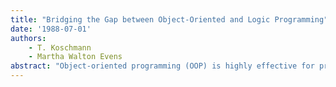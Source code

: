 ```yaml
---
title: "Bridging the Gap between Object-Oriented and Logic Programming"
date: '1988-07-01'
authors: 
    - T. Koschmann
    - Martha Walton Evens
abstract: "Object-oriented programming (OOP) is highly effective for problems involving hierarchical data categorization, leveraging inheritance and data encapsulation to promote structured implementation and maintainability. However, OOP environments often lack generalized facilities for deductive retrieval and pattern matching, which are crucial for knowledge-based applications. Conversely, logic programming languages like Prolog excel in these areas with built-in deductive retrieval through backtracking and pattern matching via unification, offering a natural representation of rule-based knowledge. Despite its strengths, Prolog’s declarative style is awkward for inherently procedural tasks, and it lacks a robust library for graphical interfaces and user interactions. Combining object-oriented and logic programming in a multiparadigm approach could harness the strengths of both paradigms, utilizing each for its optimal tasks. This integration seeks to preserve the advantages of both OOP and logic programming, addressing the challenge of effectively merging these paradigms in a unified application."
---
```


